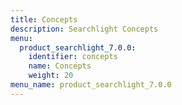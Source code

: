 ```yaml
---
title: Concepts
description: Searchlight Concepts
menu:
  product_searchlight_7.0.0:
    identifier: concepts
    name: Concepts
    weight: 20
menu_name: product_searchlight_7.0.0
---
```

